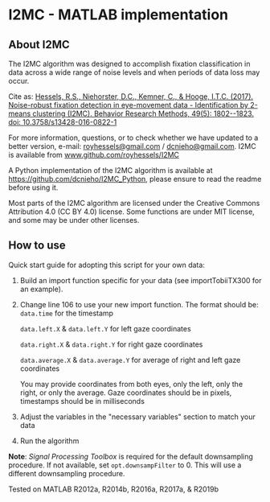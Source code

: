 # I2MC - MATLAB implementation

## About I2MC
The I2MC algorithm was designed to accomplish fixation classification in data across a wide range of noise levels and when periods of data loss may occur.

Cite as:
[Hessels, R.S., Niehorster, D.C., Kemner, C., & Hooge, I.T.C. (2017). Noise-robust fixation detection in eye-movement data - Identification by 2-means clustering (I2MC). Behavior Research Methods, 49(5): 1802--1823. doi: 10.3758/s13428-016-0822-1](https://link.springer.com/article/10.3758/s13428-016-0822-1)

For more information, questions, or to check whether we have updated to a better version, e-mail: royhessels@gmail.com / dcnieho@gmail.com. I2MC is available from www.github.com/royhessels/I2MC

A Python implementation of the I2MC algorithm is available at https://github.com/dcnieho/I2MC_Python, please ensure to read the readme before using it.

Most parts of the I2MC algorithm are licensed under the Creative Commons Attribution 4.0 (CC BY 4.0) license. Some functions are under MIT license, and some may be under other licenses.

## How to use
Quick start guide for adopting this script for your own data:
1. Build an import function specific for your data (see importTobiiTX300 for an example). 

2. Change line 106 to use your new import function. The format should be:
    `data.time` for the timestamp
    
    `data.left.X` & `data.left.Y` for left gaze coordinates
    
    `data.right.X` & `data.right.Y` for right gaze coordinates
    
    `data.average.X` & `data.average.Y` for average of right and left gaze coordinates
    
    You may provide coordinates from both eyes, only the left, only the right, or only the average. 
    Gaze coordinates should be in pixels, timestamps should be in milliseconds

3. Adjust the variables in the "necessary variables" section to match your
   data
4. Run the algorithm

**Note**: _Signal Processing Toolbox_ is required for the default downsampling procedure. If not available, set `opt.downsampFilter` to 0. This will use a different downsampling procedure.

Tested on MATLAB R2012a, R2014b, R2016a, R2017a, & R2019b
